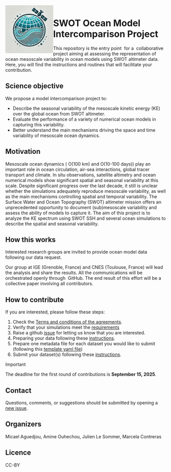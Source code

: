 
<img align="left" src="./img/swot-omip-logo.png" width="150"> 


# SWOT Ocean Model Intercomparison Project


This repository is the entry point  for a  collaborative project aiming at assessing the representation of ocean mesoscale variability in ocean models using SWOT altimeter data. Here, you will find the instructions and routines that will facilitate your contribution.


## Science objective
We propose a model intercomparison project to:
* Describe the seasonal variability of the mesoscale kinetic energy (KE) over the global ocean from SWOT altimeter.
* Evaluate the performance of a variety of numerical ocean models in capturing this variability.
* Better understand the main mechanisms driving the space and time variability of mesoscale ocean dynamics.

## Motivation
Mesoscale ocean dynamics ( O(100 km) and O(10-100 days))  play an important role in ocean circulation, air-sea interactions, global tracer transport and climate. In situ observations, satellite altimetry and ocean numerical models show significant spatial and seasonal variability at this scale. Despite significant progress over the last decade, it still  is unclear whether the simulations adequately reproduce mesoscale variability, as well as the main mechanisms controlling spatial and temporal variability. The Surface Water and Ocean Topography (SWOT) altimeter mission offers an unprecedented opportunity to document (sub)mesoscale variability and assess the ability of models to capture it.
The aim of this project is to analyze the KE spectrum using SWOT SSH and several ocean simulations to describe the spatial and seasonal variability.

## How this works
Interested research groups are invited to provide ocean model data following our data request.  

Our group at IGE (Grenoble, France) and CNES (Toulouse, France) will lead the analysis and share the results. All the communications will be orchestrated openly through  GitHub. The end result of this effort will be a collective paper involving all contributors.

## How to contribute 
If you are interested, please follow these steps:
1. Check the [Terms and conditions of the agreements](https://github.com/meom-group/swot-ocean-model-intercomparison-project/blob/main/Agreements.rst).
2. Verify that your simulations meet the [requirements](https://github.com/meom-group/swot-ocean-model-intercomparison-project/blob/main/ocean-model-requirements.md)
3. Raise a github [issue](https://github.com/meom-group/swot-ocean-model-intercomparison-project/issues/new/choose) for letting us know that you are interested.
4. Preparing your data following these [instructions](https://github.com/meom-group/swot-ocean-model-intercomparison-project/blob/main/processing-instructions.md).
5. Prepare one metadata file for each dataset you would like to submit (following this [template yaml file](https://github.com/meom-group/swot-ocean-model-intercomparison-project/blob/main/Dataset_template/metadata_template.yaml))
6. Submit your dataset(s) following these 
 [instructions](https://github.com/meom-group/swot-ocean-model-intercomparison-project/blob/main/submission-instructions.md).

> [!IMPORTANT]  
> The deadline for the first round of contributions is **September 15, 2025**.

## Contact
Questions, comments, or suggestions should be submitted by opening a [new issue](https://github.com/meom-group/swot-ocean-model-intercomparison-project/issues).

## Organizers
Micael Aguedjou, Amine Ouhechou, Julien Le Sommer, Marcela Contreras

## Licence
CC-BY

